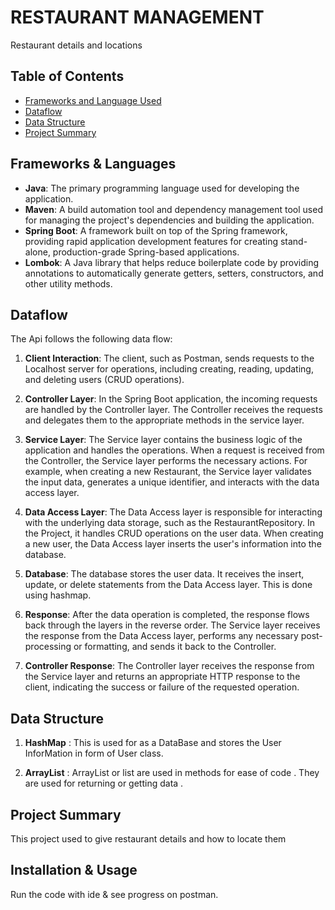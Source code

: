 # RESTAURANT MANAGEMENT
Restaurant details and locations

## Table of Contents

- [Frameworks and Language Used](#frameworks-and-language-used)
- [Dataflow](#dataflow)
- [Data Structure](#data-structure)
- [Project Summary](#project-summary)

## Frameworks & Languages

- **Java**: The primary programming language used for developing the application.
- **Maven**: A build automation tool and dependency management tool used for managing the project's dependencies and building the application.
- **Spring Boot**: A framework built on top of the Spring framework, providing rapid application development features for creating stand-alone, production-grade Spring-based applications.
- **Lombok**: A Java library that helps reduce boilerplate code by providing annotations to automatically generate getters, setters, constructors, and other utility methods.

## Dataflow

The Api follows the following data flow:

1. **Client Interaction**: The client, such as Postman, sends requests to the Localhost server for  operations, including creating, reading, updating, and deleting users (CRUD operations).

2. **Controller Layer**: In the Spring Boot application, the incoming requests are handled by the Controller layer. The Controller receives the requests and delegates them to the appropriate methods in the service layer.

3. **Service Layer**: The Service layer contains the business logic of the application and handles the operations. When a request is received from the Controller, the Service layer performs the necessary actions. For example, when creating a new Restaurant, the Service layer validates the input data, generates a unique identifier, and interacts with the data access layer.

4. **Data Access Layer**: The Data Access layer is responsible for interacting with the underlying data storage, such as the RestaurantRepository. In the Project, it handles CRUD operations on the user data. When creating a new user, the Data Access layer inserts the user's information into the database.

5. **Database**: The database stores the user data. It receives the insert, update, or delete statements from the Data Access layer.
This is done using hashmap.

6. **Response**: After the data operation is completed, the response flows back through the layers in the reverse order. The Service layer receives the response from the Data Access layer, performs any necessary post-processing or formatting, and sends it back to the Controller.

7. **Controller Response**: The Controller layer receives the response from the Service layer and returns an appropriate HTTP response to the client, indicating the success or failure of the requested operation.

## Data Structure

1.  **HashMap**  : This is used for as a DataBase and stores the User InforMation in form of User class.

2. **ArrayList** : ArrayList or list are used in methods for ease of code . They are used for returning or getting data .

## Project Summary
This project used to give restaurant details and how to locate them

## Installation & Usage

Run  the code with  ide & see progress on postman.
